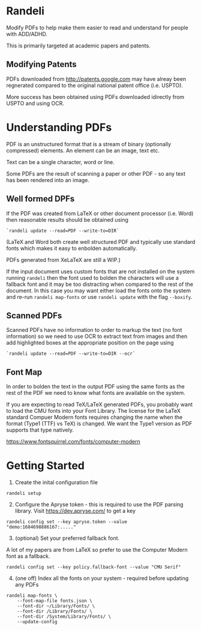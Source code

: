 Randeli
=======

Modify PDFs to help make them easier to read and understand for
people with ADD/ADHD.

This is primarily targeted at academic papers and patents.

Modifying Patents
-----------------

PDFs downloaded from http://patents.google.com may have alreay been
regnerated compared to the original national patent office (i.e.
USPTO).

More success has been obtained using PDFs downloaded idirectly from USPTO
and using OCR.


Understanding PDFs
==================

PDF is an unstructured format that is a stream of binary (optionally
compressed) elements. An element can be an image, text etc.

Text can be a single character, word or line.

Some PDFs are the result of scanning a paper or other PDF - so any
text has been rendered into an image.

Well formed DPFs
----------------

If the PDF was created from LaTeX or other document processor (i.e.
Word) then reasonable results should be obtained using

    `randeli update --read=PDF --write-to=DIR`

(LaTeX and Word both create well structured PDF and typically use
standard fonts which makes it easy to enbolden automatically.

PDFs generated from XeLaTeX are still a WIP.)

If the input document uses custom fonts that are not installed on
the system running `randeli` then the font used to bolden the
characters will use a fallback font and it may be too distracting
when compared to the rest of the document. In this case you may
want either load the fonts onto the system and re-run `randeli map-fonts`
or use `randeli update` with the flag `--boxify`.

Scanned PDFs
------------

Scanned PDFs have no information to order to markup the text (no
font information) so we need to use OCR to extract text from images
and then add highlighted boxes at the appropriate position on the
page using

    `randeli update --read=PDF --write-to=DIR --ocr`

Font Map
--------

In order to bolden the text in the output PDF using the same fonts
as the rest of the PDF we need to know what fonts are available on
the system. 

If you are expecting to read TeX/LaTeX generated PDFs, you probably
want to load the CMU fonts into your Font Library. The license for
the LaTeX standard Compuer Modern fonts requires changing the name
when the format (Type1 (TTF) vs TeX) is changed. We want the
Type1 version as PDF supports that type natively.

https://www.fontsquirrel.com/fonts/computer-modern


Getting Started
===============


1) Create the inital configuration file

```
randeli setup
```

2) Configure the Apryse token - this is required to use the PDF
parsing library. Visit https://dev.apryse.com/ to get a key

```
randeli config set --key apryse.token --value "demo:1684698886167:....."
```

3) (optional) Set your preferred fallback font.

A lot of my papers are from LaTeX so prefer to use the Computer Modern font as a fallback.

```
randeli config set --key policy.fallback-font --value "CMU Serif"
```

4) (one off) Index all the fonts on your system - required before updating any PDFs

``` 
randeli map-fonts \
    --font-map-file fonts.json \
    --font-dir ~/Library/Fonts/ \
    --font-dir /Library/Fonts/ \
    --font-dir /System/Library/Fonts/ \
    --update-config
```


